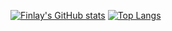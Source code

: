 <!--
**f-hicks/f-hicks** is a ✨ _special_ ✨ repository because its `README.md` (this file) appears on your GitHub profile.

Here are some ideas to get you started:

- 🔭 I’m currently working on ...
- 🌱 I’m currently learning ...
- 👯 I’m looking to collaborate on ...
- 🤔 I’m looking for help with ...
- 💬 Ask me about ...
- 📫 How to reach me: ...
- 😄 Pronouns: ...
- ⚡ Fun fact: ...
-->
[![Finlay's GitHub stats](https://github-readme-stats-ten-sigma-37.vercel.app/api?username=f-hicks&theme=github_dark&show_icons=true)](https://github.com/f-hicks/github-readme-stats)
[![Top Langs](https://github-readme-stats-ten-sigma-37.vercel.app/api/top-langs/?username=f-hicks&theme=github_dark)](https://github.com/f-hicks/github-readme-stats)
